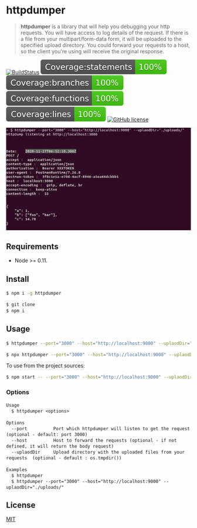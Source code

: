# httpdumper

> **httpdumper** is a library that will help you debugging your http requests. 
> You will have access to log details of the request.
> If there is a file from your multipart/form-data form, it will be uploaded to the specified upload directory.
> You could forward your requests to a host, so the client you're using will receive the original response.  

[![BuildStatus](https://github.com/Merlier/httpdumper/workflows/test/badge.svg)](https://github.com/Merlier/httpdumper/actions?query=workflow%3Atest)
[![Statements](https://raw.githubusercontent.com/Merlier/httpdumper/main/coverage/badge-statements.svg)](https://github.com/Merlier/httpdumper/actions?query=workflow%3Atest)
[![Branches](https://raw.githubusercontent.com/Merlier/httpdumper/main/coverage/badge-branches.svg)](https://github.com/Merlier/httpdumper/actions?query=workflow%3Atest) 
[![Functions](https://raw.githubusercontent.com/Merlier/httpdumper/main/coverage/badge-functions.svg)](https://github.com/Merlier/httpdumper/actions?query=workflow%3Atest) 
[![Lines](https://raw.githubusercontent.com/Merlier/httpdumper/main/coverage/badge-lines.svg)](https://github.com/Merlier/httpdumper/actions?query=workflow%3Atest)
[![GitHub license](https://img.shields.io/badge/license-MIT-blue.svg)](https://github.com/merlier/httpdumper/blob/main/LICENSE)

![screen](https://raw.githubusercontent.com/Merlier/httpdumper/main/screen.png)

## Requirements

* Node >= 0.11.

## Install

```bash
$ npm i -g httpdumper
```

```bash
$ git clone
$ npm i
```

## Usage

```bash
$ httpdumper --port="3000" --host="http://localhost:9000" --uplaodDir="./uploads/"
```

```bash
$ npx httpdumper --port="3000" --host="http://localhost:9000" --uplaodDir="./uploads/"
```

To use from the project sources:
```bash
$ npm start -- --port="3000" --host="http://localhost:9000" --uplaodDir="./uploads/"
```

### Options

```
Usage
  $ httpdumper <options>

Options
  --port          Port which httpdumper will listen to get the request (optional - default: port 3000)
  --host          Host to forward the requests (optional - if not defined, it will return the body request)
  --uplaodDir     Upload directory with the uploaded files from your requests  (optional - default : os.tmpdir())

Examples
  $ httpdumper
  $ httpdumper --port="3000" --host="http://localhost:9000" --uplaodDir="./uploads/"
```

## License

[MIT](https://github.com/merlier/httpdumper/blob/main/LICENSE)
